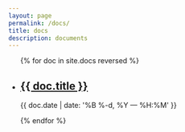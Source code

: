 ```yaml
---
layout: page
permalink: /docs/
title: docs
description: documents
---
```


<ul class="post-list">
{% for doc in site.docs reversed %}
    <li>
        <h2><a class="poem-title" href="{{ doc.url | prepend: site.baseurl }}">{{ doc.title }}</a></h2>
        <p class="post-meta">{{ doc.date | date: '%B %-d, %Y — %H:%M' }}</p>
      </li>
{% endfor %}
</ul>